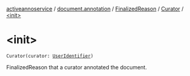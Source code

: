 [activeannoservice](../../../index.md) / [document.annotation](../../index.md) / [FinalizedReason](../index.md) / [Curator](index.md) / [&lt;init&gt;](./-init-.md)

# &lt;init&gt;

`Curator(curator: `[`UserIdentifier`](../../../project.userroles/-user-identifier.md)`)`

FinalizedReason that a curator annotated the document.

